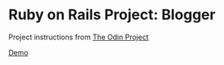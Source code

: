 # Ruby on Rails Project: Blogger

Project instructions from [The Odin Project](http://www.theodinproject.com/web-development-101/ruby-on-rails)

[Demo](https://blooming-ravine-63368.herokuapp.com/)
